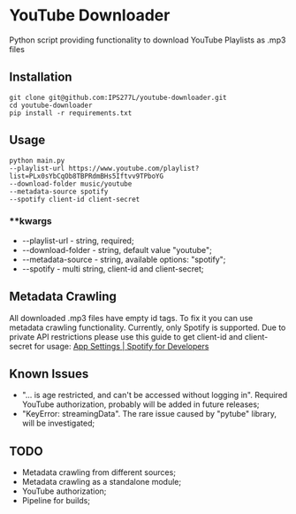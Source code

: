 # YouTube Downloader

Python script providing functionality to download YouTube Playlists as .mp3 files


## Installation
    
    git clone git@github.com:IPS277L/youtube-downloader.git
    cd youtube-downloader
    pip install -r requirements.txt


## Usage

    python main.py
    --playlist-url https://www.youtube.com/playlist?list=PLx0sYbCqOb8TBPRdmBHs5Iftvv9TPboYG
    --download-folder music/youtube
    --metadata-source spotify
    --spotify client-id client-secret


### **kwargs

- --playlist-url - string, required;
- --download-folder - string, default value "youtube";
- --metadata-source - string, available options: "spotify";
- --spotify - multi string, client-id and client-secret;


## Metadata Crawling

All downloaded .mp3 files have empty id tags. To fix it you can use metadata crawling functionality. 
Currently, only Spotify is supported. Due to private API restrictions please use this guide to get client-id and
client-secret for usage: [App Settings | Spotify for Developers](https://developer.spotify.com/documentation/general/guides/authorization/app-settings/)


## Known Issues

- "... is age restricted, and can't be accessed without logging in". Required YouTube authorization, 
probably will be added in future releases;
- "KeyError: streamingData". The rare issue caused by "pytube" library, will be investigated;


## TODO

- Metadata crawling from different sources;
- Metadata crawling as a standalone module;
- YouTube authorization;
- Pipeline for builds;

